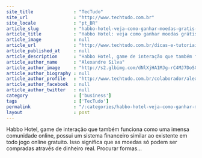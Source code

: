 ```yaml
---
site_title               : "TecTudo"
site_url                 : "http://www.techtudo.com.br"
site_locale              : "pt_BR"
article_slug             : "habbo-hotel-veja-como-ganhar-moedas-gratis-no-game-de-interacao"
article_title            : "Habbo Hotel: veja como ganhar moedas grátis no game de interação"
article_image            : null
article_url              : "http://www.techtudo.com.br/dicas-e-tutoriais/noticia/2012/08/como-ganhar-moedas-gratis-em-habbo-hotel.html"
article_published_at     : null
article_description      : "Habbo Hotel, game de interação que também funciona como uma imensa comunidade online, possui um sistema financeiro similar ao existente em todo jogo online gratuito. Isso significa que as moedas só podem ser compradas através de dinheiro real. Procurar formas..."
article_author_name      : "Alexandre Silva"
article_author_image     : "http://s2.glbimg.com/dNlXjHA1MJg-rC4MJ7DoSGIvqXw=/30x30/s2.glbimg.com/2S5xbQnfKOwYC7y5bOtNp1X195I=/140x140/s.glbimg.com/po/tt2/f/original/2013/11/12/alexandre_silva_140x140.jpg"
article_author_biography : null
article_author_profile   : "http://www.techtudo.com.br/colaborador/alexandre-silva.html"
article_author_facebook  : null
article_author_twitter   : null
category                 : ['business']
tags                     : ['TecTudo']
permalink                : "/:categories/habbo-hotel-veja-como-ganhar-moedas-gratis-no-game-de-interacao/"
layout                   : post
---
```


Habbo Hotel, game de interação que também funciona como uma imensa comunidade online, possui um sistema financeiro similar ao existente em todo jogo online gratuito. Isso significa que as moedas só podem ser compradas através de dinheiro real. Procurar formas...
